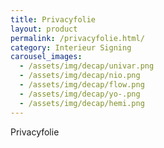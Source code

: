 ```yaml
---
title: Privacyfolie
layout: product
permalink: /privacyfolie.html/
category: Interieur Signing
carousel_images:
  - /assets/img/decap/univar.png
  - /assets/img/decap/nio.png
  - /assets/img/decap/flow.png
  - /assets/img/decap/yo-.png
  - /assets/img/decap/hemi.png
---
```


Privacyfolie
